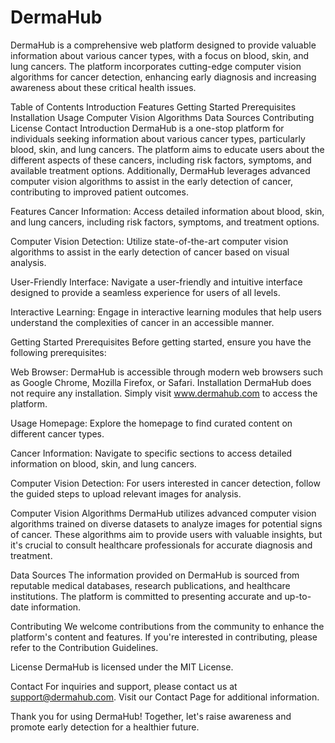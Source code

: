 # DermaHub


DermaHub is a comprehensive web platform designed to provide valuable information about various cancer types, with a focus on blood, skin, and lung cancers. The platform incorporates cutting-edge computer vision algorithms for cancer detection, enhancing early diagnosis and increasing awareness about these critical health issues.

Table of Contents
Introduction
Features
Getting Started
Prerequisites
Installation
Usage
Computer Vision Algorithms
Data Sources
Contributing
License
Contact
Introduction
DermaHub is a one-stop platform for individuals seeking information about various cancer types, particularly blood, skin, and lung cancers. The platform aims to educate users about the different aspects of these cancers, including risk factors, symptoms, and available treatment options. Additionally, DermaHub leverages advanced computer vision algorithms to assist in the early detection of cancer, contributing to improved patient outcomes.

Features
Cancer Information: Access detailed information about blood, skin, and lung cancers, including risk factors, symptoms, and treatment options.

Computer Vision Detection: Utilize state-of-the-art computer vision algorithms to assist in the early detection of cancer based on visual analysis.

User-Friendly Interface: Navigate a user-friendly and intuitive interface designed to provide a seamless experience for users of all levels.

Interactive Learning: Engage in interactive learning modules that help users understand the complexities of cancer in an accessible manner.

Getting Started
Prerequisites
Before getting started, ensure you have the following prerequisites:

Web Browser: DermaHub is accessible through modern web browsers such as Google Chrome, Mozilla Firefox, or Safari.
Installation
DermaHub does not require any installation. Simply visit www.dermahub.com to access the platform.

Usage
Homepage: Explore the homepage to find curated content on different cancer types.

Cancer Information: Navigate to specific sections to access detailed information on blood, skin, and lung cancers.

Computer Vision Detection: For users interested in cancer detection, follow the guided steps to upload relevant images for analysis.

Computer Vision Algorithms
DermaHub utilizes advanced computer vision algorithms trained on diverse datasets to analyze images for potential signs of cancer. These algorithms aim to provide users with valuable insights, but it's crucial to consult healthcare professionals for accurate diagnosis and treatment.

Data Sources
The information provided on DermaHub is sourced from reputable medical databases, research publications, and healthcare institutions. The platform is committed to presenting accurate and up-to-date information.

Contributing
We welcome contributions from the community to enhance the platform's content and features. If you're interested in contributing, please refer to the Contribution Guidelines.

License
DermaHub is licensed under the MIT License.

Contact
For inquiries and support, please contact us at support@dermahub.com. Visit our Contact Page for additional information.

Thank you for using DermaHub! Together, let's raise awareness and promote early detection for a healthier future.
